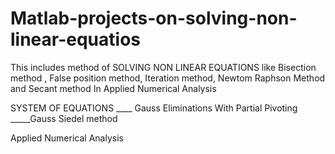 # Matlab-projects-on-solving-non-linear-equatios
This includes method of SOLVING NON LINEAR EQUATIONS like
   Bisection method ,
   False position method,
   Iteration method,
   Newtom Raphson Method and
   Secant method   In Applied Numerical Analysis  

SYSTEM OF EQUATIONS 
      ____ Gauss Eliminations With Partial Pivoting
      _____Gauss Siedel method
   
Applied Numerical Analysis
